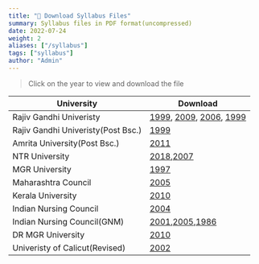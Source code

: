 ```yaml
---
title: "📃 Download Syllabus Files"
summary: Syllabus files in PDF format(uncompressed)
date: 2022-07-24
weight: 2
aliases: ["/syllabus"]
tags: ["syllabus"]
author: "Admin"
---
```



> Click on the year to view and download the file

| University   |  Download   |
| -----------  | ----------- |
| Rajiv Gandhi Univeristy | [1999](https://drive.google.com/file/d/1sXBPePhaDEV94A3o44X38XKnCUcVIc-r/view?usp=sharing), [2009](https://drive.google.com/file/d/1soUNrqNsnUqhp0hxtOEZpxZNzQc71HNM/view?usp=sharing), [2006](https://drive.google.com/file/d/1shiGPrJG17aqt4YlNSzVjVdyP5Njswaf/view?usp=sharing), [1999](https://drive.google.com/file/d/1sx1Wilyum8lrZDatvcWIIZ1PGPQFitbi/view?usp=sharing) |
| Rajiv Gandhi Univeristy(Post Bsc.) | [1999](https://drive.google.com/file/d/1sX2FdDqP5eTERiK0_76ospRdyQITQdBY/view?usp=sharing) |
|Amrita University(Post Bsc.)|[2011](https://drive.google.com/file/d/1sRi5Mm8P3pVzYDVXdfha129sI85UW_28/view?usp=sharing)|
|NTR University|[2018](https://drive.google.com/file/d/1sP236jhmuROivB2uFquEq1Uezeu0lh_O/view?usp=sharing),[2007](https://drive.google.com/file/d/1sLdYCX-BLsbGbVyYvR-Wrhrr-Pcedpt5/view?usp=sharing)|
|MGR University| [1997](https://drive.google.com/file/d/1sKs8xRcpY86OGKoZAdHg4UJelvVN7Xbv/view?usp=sharing) |
|Maharashtra Council|[2005](https://drive.google.com/file/d/1sIns-RheXlKhGiwOXhZUaR9z-xUZVSxK/view?usp=sharing)|
|Kerala University |[2010](https://drive.google.com/file/d/1s6kxewrHsu3Vj6m-gC5UJkgw4QWTOWqG/view?usp=sharing)|
|Indian Nursing Council|[2004](https://drive.google.com/file/d/1s516GZokocrbaAyKJ4A2zTj0ZOS9WDvC/view?usp=sharing)|
|Indian Nursing Council(GNM)|[2001](https://drive.google.com/file/d/1szgQwU_CKwRl9ZFf7QH6hIKiqocDi0he/view?usp=sharing),[2005](https://drive.google.com/file/d/1s0hCp93F31Blh3kUN3raO7FGoirTte28/view?usp=sharing),[1986](https://drive.google.com/file/d/1s-obf-zlJr7mVAEqQZTHqor_mNCJikAv/view?usp=sharing) |
|DR MGR University|[2010](https://drive.google.com/file/d/1ss-lGFS7iKtNXk0HY2rZyMtS4NnUUZRs/view?usp=sharing)|
|Univeristy of Calicut(Revised) |[2002](https://drive.google.com/file/d/1sqwbjob1LmikF1_b4ZiOiOp1WA8aOq_n/view?usp=sharing)|

